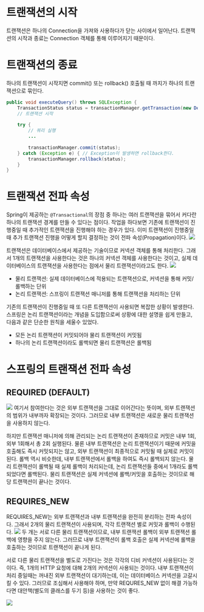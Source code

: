 # 트랜잭션의 시작
트랜잭션은 하나의 Connection을 가져와 사용하다가 닫는 사이에서 일어난다. 
트랜잭션의 시작과 종료는 Connection 객체를 통해 이루어지기 때문이다.
# 트랜잭션의 종료
하나의 트랜잭션이 시작지면 commit() 또는 rollback() 호출될 때 까지가 하나의 트랜잭션으로 묶인다.

```java
public void executeQuery() throws SQLException {
    TransactionStatus status = transactionManager.getTransaction(new DefaultTransactionDefinition());
    // 트랜잭션 시작
    
    try {
        // 쿼리 실행
        ...
            
        transactionManager.commit(status);
    } catch (Exception e) { // Exception이 발생하면 rollback한다.
        transactionManager.rollback(status);
    }
}
```
# 트랜잭션 전파 속성
Spring이 제공하는 `@Transactional`의 장점 중 하나는 여러 트랜잭션을 묶어서 커다란 하나의 트랜잭션 경계를 만들 수 있다는 점이다. 작업을 하다보면 기존에 트랜잭션이 진행중일 때 추가적인 트랜잭션을 진행해야 하는 경우가 있다. 이미 트랜잭션이 진행중일 때 추가 트랜잭션 진행을 어떻게 할지 결정하는 것이 전파 속성(Propagation)이다.
![](https://blog.kakaocdn.net/dn/8DLel/btrIMBi5Mei/zG8FJfIn6FcPpSCbKsJrg1/img.png)

트랜잭션은 데이터베이스에서 제공하는 기술이므로 커넥션 객체를 통해 처리한다. 그래서 1개의 트랜잭션을 사용한다는 것은 하나의 커넥션 객체를 사용한다는 것이고, 실제 데이터베이스의 트랜잭션을 사용한다는 점에서 물리 트랜잭션이라고도 한다.
![](https://blog.kakaocdn.net/dn/s76hS/btrII0RHWG6/7EEuYI1P8Q99SDpXEQQZUK/img.png)

- 물리 트랜잭션: 실제 데이터베이스에 적용되는 트랜잭션으로, 커넥션을 통해 커밋/롤백하는 단위
- 논리 트랜잭션: 스프링이 트랜잭션 매니저를 통해 트랜잭션을 처리하는 단위

기존의 트랜잭션이 진행중일 때 또 다른 트랜잭션이 사용되면 복잡한 상황이 발생한다. 스프링은 논리 트랜잭션이라는 개념을 도입함으로써 상황에 대한 설명을 쉽게 만들고, 다음과 같은 단순한 원칙을 세울수 있었다.

- 모든 논리 트랜잭션이 커밋되어야 물리 트랜잭션이 커밋됨
- 하나의 논리 트랜잭션이라도 롤백되면 물리 트랜잭션은 롤백됨

# 스프링의 트랜잭션 전파 속성
## REQUIRED (DEFAULT)
![](https://blog.kakaocdn.net/dn/s76hS/btrII0RHWG6/7EEuYI1P8Q99SDpXEQQZUK/img.png)
여기서 참여한다는 것은 외부 트랜잭션을 그대로 이어간다는 뜻이며, 외부 트랜잭션의 범위가 내부까자 확장되는 것이다. 그러므로 내부 트랜잭션은 새로운 물리 트랜잭션을 사용하지 않는다.

하지만 트랜잭션 매니저에 의해 관리되는 논리 트랜잭션이 존재하므로 커밋은 내부 1회, 외부 1회해서 총 2회 실행된다. 물론 내부 트랜잭션은 논리 트랜잭션이기 때문에 커밋을 호출해도 즉시 커밋되지는 않고, 외부 트랜잭션이 최종적으로 커밋될 때 실제로 커밋이 된다. 롤백 역시 비슷한데, 내부 트랜잭션에서 롤백을 하여도 즉시 롤백되지 않는다. 물리 트랜잭션이 롤백될 때 실제 롤백이 처리되는데, 논리 트랜잭션들 중에서 1개라도 롤백되었다면 롤백된다. 물리 트랜잭션은 실제 커넥션에 롤백/커밋을 호출하는 것이므로 해당 트랜잭션이 끝나는 것이다.
## REQUIRES_NEW
REQUIRES_NEW는 외부 트랜잭션과 내부 트랜잭션을 완전히 분리하는 전파 속성이다. 그래서 2개의 물리 트랜잭션이 사용되며, 각각 트랜잭션 별로 커밋과 롤백이 수행된다.
![](https://blog.kakaocdn.net/dn/bfC5ox/btrII2aR0kb/ApEk8qjP9bzJBLWcR39Un0/img.png)
두 개는 서로 다른 물리 트랜잭션이므로, 내부 트랜잭션 롤백이 외부 트랜잭션 롤백에 영향을 주지 않는다. 그러므로 내부 트랜잭션이 롤백 호출은 실제 커넥션에 롤백을 호출하는 것이므로 트랜잭션이 끝나게 된다.

서로 다른 물리 트랜잭션을 별도로 가진다는 것은 각각의 디비 커넥션이 사용된다는 것이다. 즉, 1개의 HTTP 요청에 대해 2개의 커넥션이 사용되는 것이다. 내부 트랜잭션이 처리 중일때는 꺼내진 외부 트랜잭션이 대기하는데, 이는 데이터베이스 커넥션을 고갈시킬 수 있다. 그러므로 조심해서 사용해야 하며, 만약 REQURES_NEW 없이 해결 가능하다면 대안책(별도의 클래스를 두기 등)을 사용하는 것이 좋다.

![](https://blog.kakaocdn.net/dn/bHIrEE/btrILdW6dPy/xCwRpCG9RzXDlhfdJmjOY0/img.png)